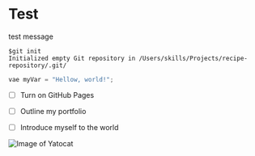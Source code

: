# Test
test message

```
$git init
Initialized empty Git repository in /Users/skills/Projects/recipe-repository/.git/
```
```javascript
vae myVar = "Hellow, world!";
```
- [ ] Turn on GitHub Pages
- [ ] Outline my portfolio
- [ ] Introduce myself to the world


![Image of Yatocat](https://octodex.github.com/images/yaktocat.png)

